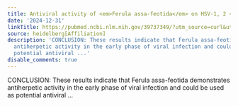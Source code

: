 ```yaml
---
title: Antiviral activity of <em>Ferula assa-feotida</em> on HSV-1, 2 <em>in vitro</em>
date: '2024-12-31'
linkTitle: https://pubmed.ncbi.nlm.nih.gov/39737349/?utm_source=curl&utm_medium=rss&utm_campaign=pubmed-2&utm_content=1FakS-2QOkCT8HsMOQP1bCRQ4YzyumYOmxmF0moLsQ3dFB1E9V&fc=20220326224207&ff=20241231170612&v=2.18.0.post9+e462414
source: heidelberg[Affiliation]
description: 'CONCLUSION: These results indicate that Ferula assa-feotida demonstrates
  antiherpetic activity in the early phase of viral infection and could be used as
  potential antiviral ...'
disable_comments: true
---
```

CONCLUSION: These results indicate that Ferula assa-feotida demonstrates antiherpetic activity in the early phase of viral infection and could be used as potential antiviral ...